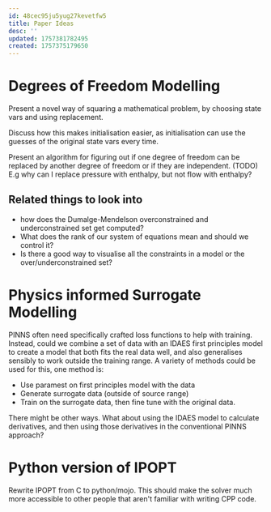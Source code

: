 ```yaml
---
id: 48cec95ju5yug27kevetfw5
title: Paper Ideas
desc: ''
updated: 1757381782495
created: 1757375179650
---
```


# Degrees of Freedom Modelling

Present a novel way of squaring a mathematical problem, by choosing state vars and using replacement. 

Discuss how this makes initialisation easier, as initialisation can use the guesses of the original state vars every time.

Present an algorithm for figuring out if one degree of freedom can be replaced by another degree of freedom or if they are independent. (TODO) E.g why can I replace pressure with enthalpy, but not flow with enthalpy?

## Related things to look into

- how does the Dumalge-Mendelson overconstrained and underconstrained set get computed?
- What does the rank of our system of equations mean and should we control it?
- Is there a good way to visualise all the constraints in a model or the over/underconstrained set? 


# Physics informed Surrogate Modelling

PINNS often need specifically crafted loss functions to help with training. Instead, could we combine a set of data with an IDAES first principles model to create a model that both fits the real data well, and also generalises sensibly to work outside the training range. A variety of methods could be used for this, one method is:

- Use paramest on first principles model with the data
- Generate surrogate data (outside of source range)
- Train on  the surrogate data, then fine tune with the original data.

There might be other ways. What about using the IDAES model to calculate derivatives, and then using those derivatives in the conventional PINNS approach?

# Python version of IPOPT

Rewrite IPOPT from C to python/mojo. This should make the solver much more accessible to other people that aren't familiar with writing CPP code.


